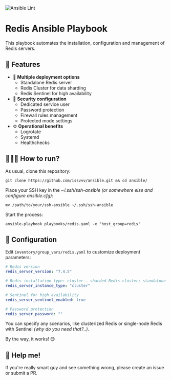 ![Ansible Lint](https://github.com/issvvv/ansible/actions/workflows/ansible-lint.yml/badge.svg)

# Redis Ansible Playbook

This playbook automates the installation, configuration and management of Redis servers.

## 🤔 Features

- 🔄 **Multiple deployment options**
    - Standalone Redis server
    - Redis Cluster for data sharding
    - Redis Sentinel for high availability
- 🔐 **Security configuration**
    - Dedicated service user
    - Password protection
    - Firewall rules management
    - Protected mode settings
- ⚙️ **Operational benefits**
    - Logrotate
    - Systemd
    - Healthchecks

## 🏃‍♂️‍➡️ How to run?

As usual, clone this repository:

```shell
git clone https://github.com/issvvv/ansible.git && cd ansible/
```

Place your SSH key in the *~/.ssh/ssh-ansible* *(or somewhere else and configure ansible.cfg)*:

```shell
mv /path/to/your/ssh-ansible ~/.ssh/ssh-ansible
```

Start the process:

```shell
ansible-playbook playbooks/redis.yaml -e "host_group=redis"
```

 ## 🔧 Configuration

 Edit `inventory/group_vars/redis.yaml` to customize deployment parameters:

 ```yaml
# Redis version
redis_server_version: "7.4.5"

# Redis installation type: cluster — sharded Redis cluster; standalone — single-node server.
redis_server_instance_type: "cluster"

# Sentinel for high availability
redis_server_sentinel_enabled: true

# Password protection
redis_server_password: ""
 ```

You can specify any scenarios, like clusterized Redis or single-node Redis with Sentinel _(why do you need that?..)_. 

By the way, it works! 😊

## 🙏 Help me!

If you're really smart guy and see something wrong, please create an issue or submit a PR.
